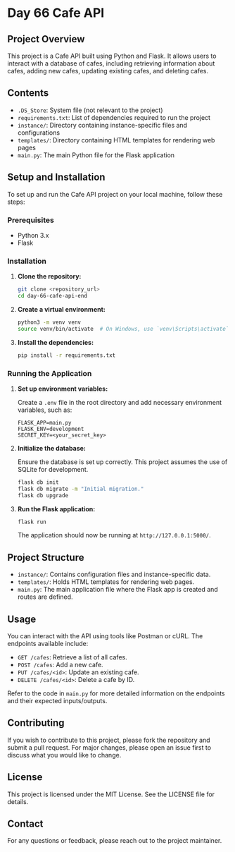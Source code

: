 
# Day 66 Cafe API

## Project Overview

This project is a Cafe API built using Python and Flask. It allows users to interact with a database of cafes, including retrieving information about cafes, adding new cafes, updating existing cafes, and deleting cafes.

## Contents

- `.DS_Store`: System file (not relevant to the project)
- `requirements.txt`: List of dependencies required to run the project
- `instance/`: Directory containing instance-specific files and configurations
- `templates/`: Directory containing HTML templates for rendering web pages
- `main.py`: The main Python file for the Flask application

## Setup and Installation

To set up and run the Cafe API project on your local machine, follow these steps:

### Prerequisites

- Python 3.x
- Flask

### Installation

1. **Clone the repository:**

   ```bash
   git clone <repository_url>
   cd day-66-cafe-api-end
   ```

2. **Create a virtual environment:**

   ```bash
   python3 -m venv venv
   source venv/bin/activate  # On Windows, use `venv\Scripts\activate`
   ```

3. **Install the dependencies:**

   ```bash
   pip install -r requirements.txt
   ```

### Running the Application

1. **Set up environment variables:**

   Create a `.env` file in the root directory and add necessary environment variables, such as:

   ```plaintext
   FLASK_APP=main.py
   FLASK_ENV=development
   SECRET_KEY=<your_secret_key>
   ```

2. **Initialize the database:**

   Ensure the database is set up correctly. This project assumes the use of SQLite for development.

   ```bash
   flask db init
   flask db migrate -m "Initial migration."
   flask db upgrade
   ```

3. **Run the Flask application:**

   ```bash
   flask run
   ```

   The application should now be running at `http://127.0.0.1:5000/`.

## Project Structure

- `instance/`: Contains configuration files and instance-specific data.
- `templates/`: Holds HTML templates for rendering web pages.
- `main.py`: The main application file where the Flask app is created and routes are defined.

## Usage

You can interact with the API using tools like Postman or cURL. The endpoints available include:

- `GET /cafes`: Retrieve a list of all cafes.
- `POST /cafes`: Add a new cafe.
- `PUT /cafes/<id>`: Update an existing cafe.
- `DELETE /cafes/<id>`: Delete a cafe by ID.

Refer to the code in `main.py` for more detailed information on the endpoints and their expected inputs/outputs.

## Contributing

If you wish to contribute to this project, please fork the repository and submit a pull request. For major changes, please open an issue first to discuss what you would like to change.

## License

This project is licensed under the MIT License. See the LICENSE file for details.

## Contact

For any questions or feedback, please reach out to the project maintainer.
